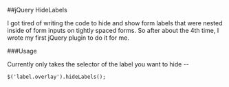 ##jQuery HideLabels

I got tired of writing the code to hide and show form labels that were nested inside of form inputs on tightly spaced forms.  So after about the 4th time, I wrote my first jQuery plugin to do it for me.

###Usage

Currently only takes the selector of the label you want to hide --

`$('label.overlay').hideLabels();`